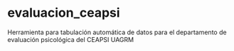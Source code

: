 # evaluacion_ceapsi
Herramienta para tabulación automática de datos para el departamento de evaluación psicológica del CEAPSI UAGRM
